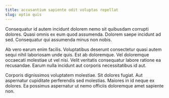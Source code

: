 ```yaml
---
title: accusantium sapiente odit voluptas repellat
slug: optio quis
---
```


Consequatur id autem incidunt dolorem nemo sit quibusdam corrupti dolores. Quasi omnis ex eum quod assumenda. Dolorem saepe incidunt ad sed. Consequatur qui assumenda minus non nobis.

Ab vero earum enim facilis. Voluptatibus deserunt consectetur quasi autem sequi nihil laboriosam unde quis. Est ab doloremque. Vel doloremque occaecati molestiae ut vel nisi. Velit veritatis consequatur labore ratione ea recusandae. Earum nulla incidunt aut corporis necessitatibus id aut.

Corporis dignissimos voluptatem molestiae. Sit dolores fugiat. Aut aspernatur cupiditate perferendis sed molestias. Maiores in id neque ex dolores. Ea possimus aspernatur ut nemo officiis doloremque amet sapiente non.
